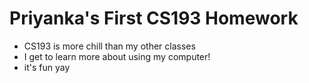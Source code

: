 # Priyanka's First CS193 Homework

- CS193 is more chill than my other classes
- I get to learn more about using my computer!
- it's fun yay 


